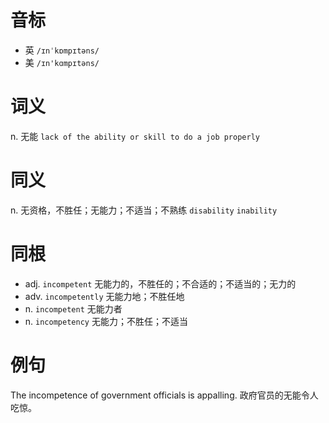 # 音标

- 英 `/ɪnˈkɒmpɪtəns/`
- 美 `/ɪn'kɑmpɪtəns/`

# 词义

n. 无能
`lack of the ability or skill to do a job properly`

# 同义

n. 无资格，不胜任；无能力；不适当；不熟练
`disability` `inability`

# 同根

- adj. `incompetent` 无能力的，不胜任的；不合适的；不适当的；无力的
- adv. `incompetently` 无能力地；不胜任地
- n. `incompetent` 无能力者
- n. `incompetency` 无能力；不胜任；不适当

# 例句

The incompetence of government officials is appalling.
政府官员的无能令人吃惊。


